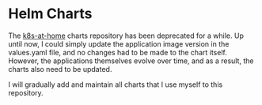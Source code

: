 # Helm Charts

The [k8s-at-home](https://github.com/k8s-at-home/charts/issues/1761) charts repository has been deprecated for a while. Up until now, I could simply update the application image version in the values.yaml file, and no changes had to be made to the chart itself. However, the applications themselves evolve over time, and as a result, the charts also need to be updated.

I will gradually add and maintain all charts that I use myself to this repository.
